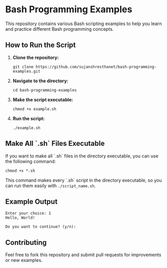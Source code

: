 Bash Programming Examples
=========================

This repository contains various Bash scripting examples to help you learn and practice different Bash programming concepts.

How to Run the Script
---------------------

1.  **Clone the repository:**
    
        git clone https://github.com/sujanshresthanet/bash-programming-examples.git
    
2.  **Navigate to the directory:**
    
        cd bash-programming-examples
    
3.  **Make the script executable:**
    
        chmod +x example.sh
    
4.  **Run the script:**
    
        ./example.sh
    

Make All \`.sh\` Files Executable
---------------------------------

If you want to make all \`.sh\` files in the directory executable, you can use the following command:

    chmod +x *.sh

This command makes every \`.sh\` script in the directory executable, so you can run them easily with `./script_name.sh`.

Example Output
--------------

    Enter your choice: 1
    Hello, World!
    
    Do you want to continue? (y/n): 

Contributing
------------

Feel free to fork this repository and submit pull requests for improvements or new examples.